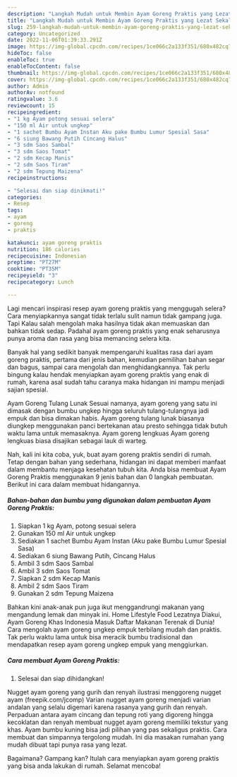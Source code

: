 ```yaml
---
description: "Langkah Mudah untuk Membin Ayam Goreng Praktis yang Lezat Sekali"
title: "Langkah Mudah untuk Membin Ayam Goreng Praktis yang Lezat Sekali"
slug: 259-langkah-mudah-untuk-membin-ayam-goreng-praktis-yang-lezat-sekali
category: Uncategorized
date: 2022-11-06T01:39:33.291Z
image: https://img-global.cpcdn.com/recipes/1ce066c2a133f351/680x482cq70/ayam-goreng-praktis-foto-resep-utama.jpg
hideToc: false
enableToc: true
enableTocContent: false
thumbnail: https://img-global.cpcdn.com/recipes/1ce066c2a133f351/680x482cq70/ayam-goreng-praktis-foto-resep-utama.jpg
cover: https://img-global.cpcdn.com/recipes/1ce066c2a133f351/680x482cq70/ayam-goreng-praktis-foto-resep-utama.jpg
author: Admin
authorAv: notfound
ratingvalue: 3.6
reviewcount: 15
recipeingredient:
- "1 kg Ayam potong sesuai selera"
- "150 ml Air untuk ungkep"
- "1 sachet Bumbu Ayam Instan Aku pake Bumbu Lumur Spesial Sasa"
- "6 siung Bawang Putih Cincang Halus"
- "3 sdm Saos Sambal"
- "3 sdm Saos Tomat"
- "2 sdm Kecap Manis"
- "2 sdm Saos Tiram"
- "2 sdm Tepung Maizena"
recipeinstructions:

- "Selesai dan siap dinikmati!"
categories:
- Resep
tags:
- ayam
- goreng
- praktis

katakunci: ayam goreng praktis 
nutrition: 186 calories
recipecuisine: Indonesian
preptime: "PT27M"
cooktime: "PT35M"
recipeyield: "3"
recipecategory: Lunch

---
```



Lagi mencari inspirasi resep ayam goreng praktis yang menggugah selera? Cara menyiapkannya sangat tidak terlalu sulit namun tidak gampang juga. Tapi Kalau salah mengolah maka hasilnya tidak akan memuaskan dan bahkan tidak sedap. Padahal ayam goreng praktis yang enak seharusnya punya aroma dan rasa yang bisa memancing selera kita.


Banyak hal yang sedikit banyak mempengaruhi kualitas rasa dari ayam goreng praktis, pertama dari jenis bahan, kemudian pemilihan bahan segar dan bagus, sampai cara mengolah dan menghidangkannya. Tak perlu bingung kalau hendak menyiapkan ayam goreng praktis yang enak di rumah, karena asal sudah tahu caranya maka hidangan ini mampu menjadi sajian spesial.

Ayam Goreng Tulang Lunak Sesuai namanya, ayam goreng yang satu ini dimasak dengan bumbu ungkep hingga seluruh tulang-tulangnya jadi empuk dan bisa dimakan habis. Ayam goreng tulang lunak biasanya diungkep menggunakan panci bertekanan atau presto sehingga tidak butuh waktu lama untuk memasaknya. Ayam goreng lengkuas Ayam goreng lengkuas biasa disajikan sebagai lauk di warteg.


Nah, kali ini kita coba, yuk, buat ayam goreng praktis sendiri di rumah. Tetap dengan bahan yang sederhana, hidangan ini dapat memberi manfaat dalam membantu menjaga kesehatan tubuh kita. Anda bisa membuat Ayam Goreng Praktis menggunakan 9 jenis bahan dan 0 langkah pembuatan. Berikut ini cara dalam membuat hidangannya.

<!--inarticleads1-->

##### Bahan-bahan dan bumbu yang digunakan dalam pembuatan Ayam Goreng Praktis:

1. Siapkan 1 kg Ayam, potong sesuai selera
1. Gunakan 150 ml Air untuk ungkep
1. Sediakan 1 sachet Bumbu Ayam Instan (Aku pake Bumbu Lumur Spesial Sasa)
1. Sediakan 6 siung Bawang Putih, Cincang Halus
1. Ambil 3 sdm Saos Sambal
1. Ambil 3 sdm Saos Tomat
1. Siapkan 2 sdm Kecap Manis
1. Ambil 2 sdm Saos Tiram
1. Gunakan 2 sdm Tepung Maizena


Bahkan kini anak-anak pun juga ikut menggandrungi makanan yang mengandung lemak dan minyak ini. Home Lifestyle Food Lezatnya Diakui, Ayam Goreng Khas Indonesia Masuk Daftar Makanan Terenak di Dunia! Cara mengolah ayam goreng ungkep empuk terbilang mudah dan praktis. Tak perlu waktu lama untuk bisa meracik bumbu tradisional dan mendapatkan resep ayam goreng ungkep empuk yang menggiurkan. 

<!--inarticleads2-->

##### Cara membuat Ayam Goreng Praktis:


1. Selesai dan siap dihidangkan!

Nugget ayam goreng yang gurih dan renyah ilustrasi menggoreng nugget ayam (freepik.com/jcomp) Varian nugget ayam goreng menjadi varian andalan yang selalu digemari karena rasanya yang gurih dan renyah. Perpaduan antara ayam cincang dan tepung roti yang digoreng hingga kecoklatan dan renyah membuat nugget ayam goreng memiliki tekstur yang khas. Ayam bumbu kuning bisa jadi pilihan yang pas sekaligus praktis. Cara membuat dan simpannya tergolong mudah. Ini dia masakan rumahan yang mudah dibuat tapi punya rasa yang lezat. 

Bagaimana? Gampang kan? Itulah cara menyiapkan ayam goreng praktis yang bisa anda lakukan di rumah. Selamat mencoba!
